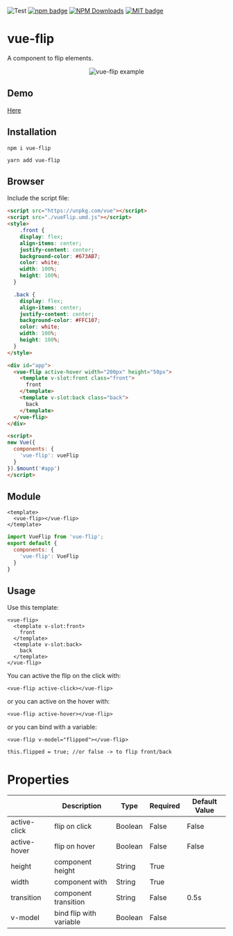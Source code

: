 <p>
  <img alt="Test" src="https://github.com/kgrandemange/vue-flip/workflows/Test/badge.svg" />
  <a href="https://www.npmjs.com/package/vue-flip"><img src="https://badge.fury.io/js/vue-flip.svg" alt="npm badge"/></a>
  <a href="https://npmcharts.com/compare/vue-flip?minimal=true"><img src="https://img.shields.io/npm/dm/vue-flip.svg?style=flat" alt="NPM Downloads"/></a>
  <a href="https://opensource.org/licenses/MIT"><img src="http://img.shields.io/badge/license-MIT-brightgreen.svg" alt="MIT badge"/></a>
</p>

# vue-flip

A component to flip elements.

<p align="center">
  <img src="https://raw.githubusercontent.com/kgrandemange/vue-flip/master/.github/screenshots/screen.gif" alt="vue-flip example"/>
</p>

## Demo

[Here](https://kgrandemange.github.io/vue-flip/)

## Installation

`npm i vue-flip`

`yarn add vue-flip`

## Browser

Include the script file:

```html
<script src="https://unpkg.com/vue"></script>
<script src="./vueFlip.umd.js"></script>
<style>
    .front {
    display: flex;
    align-items: center;
    justify-content: center;
    background-color: #673AB7;
    color: white;
    width: 100%;
    height: 100%;
  }

  .back {
    display: flex;
    align-items: center;
    justify-content: center;
    background-color: #FFC107;
    color: white;
    width: 100%;
    height: 100%;
  }
</style>

<div id="app">
  <vue-flip active-hover width="200px" height="50px">
    <template v-slot:front class="front">
      front
    </template>
    <template v-slot:back class="back">
      back
    </template>
  </vue-flip>
</div>

<script>
new Vue({
  components: {
    'vue-flip': vueFlip
  }
}).$mount('#app')
</script>
```
## Module

```vue
<template>
  <vue-flip></vue-flip>
</template>
```

```javascript
import VueFlip from 'vue-flip';
export default {
  components: {
    'vue-flip': VueFlip
  }
}
```

## Usage

Use this template:

```vue
<vue-flip>
  <template v-slot:front>
    front
  </template>
  <template v-slot:back>
    back
  </template>
</vue-flip>
```

You can active the flip on the click with:

```vue
<vue-flip active-click></vue-flip>
```

or you can active on the hover with:

```vue
<vue-flip active-hover></vue-flip>
```

or you can bind with a variable:

```vue
<vue-flip v-model="flipped"></vue-flip>
```

```vue
this.flipped = true; //or false -> to flip front/back
```

# Properties

|               | Description             | Type    | Required | Default Value |
| ------------- | ----------------------- | ------- | -------- | ------------- |
| active-click  | flip on click           | Boolean | False    | False         |
| active-hover  | flip on hover           | Boolean | False    | False         |
| height        | component height        | String  | True     |               |
| width         | component with          | String  | True     |               |
| transition    | component transition    | String  | False    | 0.5s          |
| v-model       | bind flip with variable | Boolean | False    |               |
